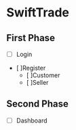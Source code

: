 # SwiftTrade

## First Phase

- [ ] Login

- [ ]Register
  - [ ]Customer
  - [ ]Seller

## Second Phase

- [ ] Dashboard
